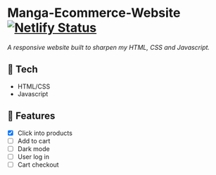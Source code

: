# Manga-Ecommerce-Website [![Netlify Status](https://api.netlify.com/api/v1/badges/245b6394-10fe-4104-82cd-6e4da257c052/deploy-status)](https://app.netlify.com/sites/mangadab21/deploys)

*A responsive website built to sharpen my HTML, CSS and Javascript.*

## 🧪 Tech
- HTML/CSS
- Javascript

## 🎈 Features
- [x] Click into products
- [ ] Add to cart
- [ ] Dark mode
- [ ] User log in
- [ ] Cart checkout
